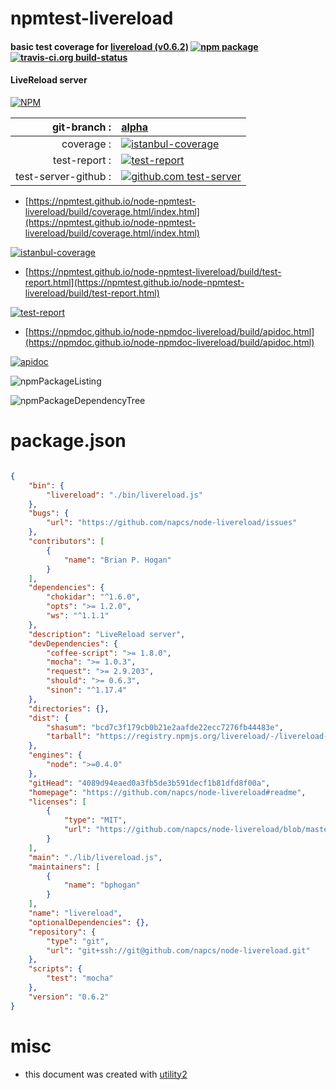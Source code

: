 # npmtest-livereload

#### basic test coverage for  [livereload (v0.6.2)](https://github.com/napcs/node-livereload#readme)  [![npm package](https://img.shields.io/npm/v/npmtest-livereload.svg?style=flat-square)](https://www.npmjs.org/package/npmtest-livereload) [![travis-ci.org build-status](https://api.travis-ci.org/npmtest/node-npmtest-livereload.svg)](https://travis-ci.org/npmtest/node-npmtest-livereload)

#### LiveReload server

[![NPM](https://nodei.co/npm/livereload.png?downloads=true&downloadRank=true&stars=true)](https://www.npmjs.com/package/livereload)

| git-branch : | [alpha](https://github.com/npmtest/node-npmtest-livereload/tree/alpha)|
|--:|:--|
| coverage : | [![istanbul-coverage](https://npmtest.github.io/node-npmtest-livereload/build/coverage.badge.svg)](https://npmtest.github.io/node-npmtest-livereload/build/coverage.html/index.html)|
| test-report : | [![test-report](https://npmtest.github.io/node-npmtest-livereload/build/test-report.badge.svg)](https://npmtest.github.io/node-npmtest-livereload/build/test-report.html)|
| test-server-github : | [![github.com test-server](https://npmtest.github.io/node-npmtest-livereload/GitHub-Mark-32px.png)](https://npmtest.github.io/node-npmtest-livereload/build/app/index.html) | | build-artifacts : | [![build-artifacts](https://npmtest.github.io/node-npmtest-livereload/glyphicons_144_folder_open.png)](https://github.com/npmtest/node-npmtest-livereload/tree/gh-pages/build)|

- [https://npmtest.github.io/node-npmtest-livereload/build/coverage.html/index.html](https://npmtest.github.io/node-npmtest-livereload/build/coverage.html/index.html)

[![istanbul-coverage](https://npmtest.github.io/node-npmtest-livereload/build/screenCapture.buildCi.browser.%252Ftmp%252Fbuild%252Fcoverage.lib.html.png)](https://npmtest.github.io/node-npmtest-livereload/build/coverage.html/index.html)

- [https://npmtest.github.io/node-npmtest-livereload/build/test-report.html](https://npmtest.github.io/node-npmtest-livereload/build/test-report.html)

[![test-report](https://npmtest.github.io/node-npmtest-livereload/build/screenCapture.buildCi.browser.%252Ftmp%252Fbuild%252Ftest-report.html.png)](https://npmtest.github.io/node-npmtest-livereload/build/test-report.html)

- [https://npmdoc.github.io/node-npmdoc-livereload/build/apidoc.html](https://npmdoc.github.io/node-npmdoc-livereload/build/apidoc.html)

[![apidoc](https://npmdoc.github.io/node-npmdoc-livereload/build/screenCapture.buildCi.browser.%252Ftmp%252Fbuild%252Fapidoc.html.png)](https://npmdoc.github.io/node-npmdoc-livereload/build/apidoc.html)

![npmPackageListing](https://npmtest.github.io/node-npmtest-livereload/build/screenCapture.npmPackageListing.svg)

![npmPackageDependencyTree](https://npmtest.github.io/node-npmtest-livereload/build/screenCapture.npmPackageDependencyTree.svg)



# package.json

```json

{
    "bin": {
        "livereload": "./bin/livereload.js"
    },
    "bugs": {
        "url": "https://github.com/napcs/node-livereload/issues"
    },
    "contributors": [
        {
            "name": "Brian P. Hogan"
        }
    ],
    "dependencies": {
        "chokidar": "^1.6.0",
        "opts": ">= 1.2.0",
        "ws": "^1.1.1"
    },
    "description": "LiveReload server",
    "devDependencies": {
        "coffee-script": ">= 1.8.0",
        "mocha": ">= 1.0.3",
        "request": ">= 2.9.203",
        "should": ">= 0.6.3",
        "sinon": "^1.17.4"
    },
    "directories": {},
    "dist": {
        "shasum": "bcd7c3f179cb0b21e2aafde22ecc7276fb44483e",
        "tarball": "https://registry.npmjs.org/livereload/-/livereload-0.6.2.tgz"
    },
    "engines": {
        "node": ">=0.4.0"
    },
    "gitHead": "4089d94eaed0a3fb5de3b591decf1b81dfd8f00a",
    "homepage": "https://github.com/napcs/node-livereload#readme",
    "licenses": [
        {
            "type": "MIT",
            "url": "https://github.com/napcs/node-livereload/blob/master/LICENSE"
        }
    ],
    "main": "./lib/livereload.js",
    "maintainers": [
        {
            "name": "bphogan"
        }
    ],
    "name": "livereload",
    "optionalDependencies": {},
    "repository": {
        "type": "git",
        "url": "git+ssh://git@github.com/napcs/node-livereload.git"
    },
    "scripts": {
        "test": "mocha"
    },
    "version": "0.6.2"
}
```



# misc
- this document was created with [utility2](https://github.com/kaizhu256/node-utility2)
